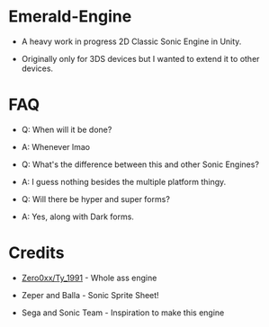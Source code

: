 # Emerald-Engine


* A heavy work in progress 2D Classic Sonic Engine in Unity.

* Originally only for 3DS devices but I wanted to extend it to other devices.

# FAQ

* Q: When will it be done?
* A: Whenever lmao

* Q: What's the difference between this and other Sonic Engines?
* A: I guess nothing besides the multiple platform thingy.

* Q: Will there be hyper and super forms?
* A: Yes, along with Dark forms.

# Credits

* [Zero0xx/Ty_1991](https://twitter.com/snesfx) - Whole ass engine

* Zeper and Balla - Sonic Sprite Sheet!

* Sega and Sonic Team - Inspiration to make this engine
